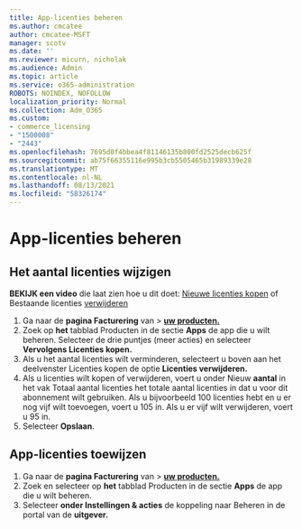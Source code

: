 ```yaml
---
title: App-licenties beheren
ms.author: cmcatee
author: cmcatee-MSFT
manager: scotv
ms.date: ''
ms.reviewer: micurn, nicholak
ms.audience: Admin
ms.topic: article
ms.service: o365-administration
ROBOTS: NOINDEX, NOFOLLOW
localization_priority: Normal
ms.collection: Adm_O365
ms.custom:
- commerce_licensing
- "1500008"
- "2443"
ms.openlocfilehash: 7695d0f4bbea4f81146135b800fd2525decb625f
ms.sourcegitcommit: ab75f66355116e995b3cb5505465b31989339e28
ms.translationtype: MT
ms.contentlocale: nl-NL
ms.lasthandoff: 08/13/2021
ms.locfileid: "58326174"
---
```

# <a name="manage-app-licenses"></a>App-licenties beheren

## <a name="to-change-license-quantity"></a>Het aantal licenties wijzigen

**BEKIJK een video** die laat zien hoe u dit doet: [Nieuwe licenties kopen](https://go.microsoft.com/fwlink/p/?linkid=2154857) of Bestaande licenties [verwijderen](https://go.microsoft.com/fwlink/p/?linkid=2154938)

1. Ga naar de **pagina Facturering** van  >  **[uw producten.](https://go.microsoft.com/fwlink/p/?linkid=842054)**
2. Zoek op **het** tabblad Producten in de sectie **Apps** de app die u wilt beheren. Selecteer de drie puntjes (meer acties) en selecteer **Vervolgens Licenties kopen.**
3. Als u het aantal licenties wilt verminderen, selecteert u boven aan het deelvenster Licenties kopen de optie **Licenties verwijderen.** 
4. Als u licenties wilt kopen of  verwijderen, voert u onder Nieuw **aantal** in het vak Totaal aantal licenties het totale aantal licenties in dat u voor dit abonnement wilt gebruiken. Als u bijvoorbeeld 100 licenties hebt en u er nog vijf wilt toevoegen, voert u 105 in. Als u er vijf wilt verwijderen, voert u 95 in.
5. Selecteer **Opslaan**.

## <a name="to-assign-app-licenses"></a>App-licenties toewijzen

1. Ga naar de **pagina Facturering** van  >  **[uw producten.](https://go.microsoft.com/fwlink/p/?linkid=842054)**
2. Zoek en selecteer op **het** tabblad Producten in de sectie **Apps** de app die u wilt beheren.
3. Selecteer **onder Instellingen & acties** de koppeling naar Beheren in de portal van de **uitgever.**